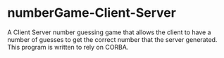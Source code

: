 numberGame-Client-Server
========================
A Client Server number guessing game that allows the client to have a number of guesses to get the correct number that the server generated.
This program is written to rely on CORBA.
